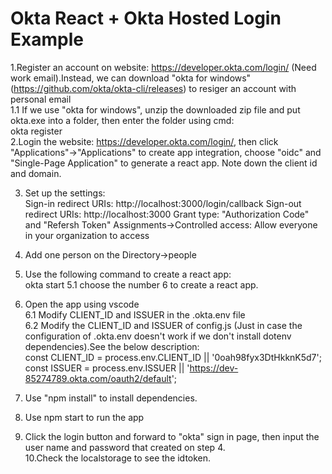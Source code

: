 # Okta React + Okta Hosted Login Example

1.Register an account on website: https://developer.okta.com/login/ (Need work email).Instead, we can download  "okta for windows"(https://github.com/okta/okta-cli/releases) to resiger an account with personal email<br/>
1.1 If we use "okta for windows", unzip the downloaded zip file and put okta.exe into a folder, then enter the folder using cmd:<br/>
    okta register<br/>
2.Login the website: https://developer.okta.com/login/, then click "Applications"->"Applications" to create app integration, choose "oidc" and "Single-Page Application" to generate a react app. Note down the client id and domain. <br/>

3. Set up the settings:<br/>
    Sign-in redirect URIs: http://localhost:3000/login/callback
    Sign-out redirect URIs: http://localhost:3000
    Grant type: "Authorization Code" and "Refersh Token"
    Assignments->Controlled access: Allow everyone in your organization to access

4. Add one person on the Directory->people<br/>

5. Use the following command to create a react app:<br/>
    okta start
    5.1 choose the number 6 to create a react app.<br/>
6. Open the app using vscode <br/>
6.1 Modify  CLIENT_ID and ISSUER in the .okta.env file<br/>
6.2 Modify the CLIENT_ID and ISSUER of config.js (Just in case the configuration of .okta.env doesn't work if we don't install dotenv dependencies).See the below description:<br/>
    const CLIENT_ID = process.env.CLIENT_ID || '0oah98fyx3DtHkknK5d7';
    const ISSUER = process.env.ISSUER || 'https://dev-85274789.okta.com/oauth2/default';
7. Use "npm install" to install dependencies.<br/>
8. Use npm start to run the app<br/>
9. Click the login button and forward to "okta" sign in page, then input the user name and password that created on step 4.<br/>
10.Check the localstorage to see the idtoken.<br/>

